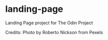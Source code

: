# landing-page
Landing Page project for The Odin Project

Credits: 
Photo by Roberto Nickson from Pexels